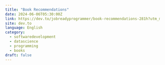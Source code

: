 ```yaml
---
title: "Book Recommendations"
date: 2024-06-06T05:30:00Z
link: https://dev.to/jobreadyprogrammer/book-recommendations-281h?utm_medium=RSS&utm_source=news.12bit.vn
site: dev.to
language: English
category:
  - softwaredevelopment
  - datascience
  - programming
  - books
draft: false
---
```

